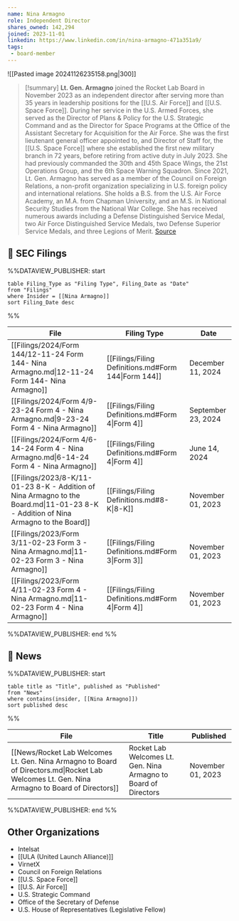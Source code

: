 ```yaml
---
name: Nina Armagno
role: Independent Director
shares_owned: 142,294
joined: 2023-11-01
linkedin: https://www.linkedin.com/in/nina-armagno-471a351a9/
tags:
 - board-member
---
```


![[Pasted image 20241126235158.png|300]]

>[!summary]
**Lt. Gen. Armagno** joined the Rocket Lab Board in November 2023 as an independent director after serving more than 35 years in leadership positions for the [[U.S. Air Force]] and [[U.S. Space Force]]. During her service in the U.S. Armed Forces, she served as the Director of Plans & Policy for the U.S. Strategic Command and as the Director for Space Programs at the Office of the Assistant Secretary for Acquisition for the Air Force. She was the first lieutenant general officer appointed to, and Director of Staff for, the [[U.S. Space Force]] where she established the first new military branch in 72 years, before retiring from active duty in July 2023. She had previously commanded the 30th and 45th Space Wings, the 21st Operations Group, and the 6th Space Warning Squadron. Since 2021, Lt. Gen. Armagno has served as a member of the Council on Foreign Relations, a non-profit organization specializing in U.S. foreign policy and international relations. She holds a B.S. from the U.S. Air Force Academy, an M.A. from Chapman University, and an M.S. in National Security Studies from the National War College. She has received numerous awards including a Defense Distinguished Service Medal, two Air Force Distinguished Service Medals, two Defense Superior Service Medals, and three Legions of Merit.
[Source](https://www.rocketlabusa.com/about/team/)

## 💼 SEC Filings
%%DATAVIEW_PUBLISHER: start
```
table Filing_Type as "Filing Type", Filing_Date as "Date"
from "Filings"
where Insider = [[Nina Armagno]]
sort Filing_Date desc

```
%%

| File                                                                                                                               | Filing Type                                          | Date               |
| ---------------------------------------------------------------------------------------------------------------------------------- | ---------------------------------------------------- | ------------------ |
| [[Filings/2024/Form 144/12-11-24 Form 144- Nina Armagno.md\|12-11-24 Form 144- Nina Armagno]]                                      | [[Filings/Filing Definitions.md#Form 144\|Form 144]] | December 11, 2024  |
| [[Filings/2024/Form 4/9-23-24 Form 4 - Nina Armagno.md\|9-23-24 Form 4 - Nina Armagno]]                                            | [[Filings/Filing Definitions.md#Form 4\|Form 4]]     | September 23, 2024 |
| [[Filings/2024/Form 4/6-14-24 Form 4 - Nina Armagno.md\|6-14-24 Form 4 - Nina Armagno]]                                            | [[Filings/Filing Definitions.md#Form 4\|Form 4]]     | June 14, 2024      |
| [[Filings/2023/8-K/11-01-23 8-K - Addition of Nina Armagno to the Board.md\|11-01-23 8-K - Addition of Nina Armagno to the Board]] | [[Filings/Filing Definitions.md#8-K\|8-K]]           | November 01, 2023  |
| [[Filings/2023/Form 3/11-02-23 Form 3 - Nina Armagno.md\|11-02-23 Form 3 - Nina Armagno]]                                          | [[Filings/Filing Definitions.md#Form 3\|Form 3]]     | November 01, 2023  |
| [[Filings/2023/Form 4/11-02-23 Form 4 - Nina Armagno.md\|11-02-23 Form 4 - Nina Armagno]]                                          | [[Filings/Filing Definitions.md#Form 4\|Form 4]]     | November 01, 2023  |

%%DATAVIEW_PUBLISHER: end %%

## 📰 News
%%DATAVIEW_PUBLISHER: start
```
table title as "Title", published as "Published"
from "News"
where contains(insider, [[Nina Armagno]])
sort published desc
```
%%

| File                                                                                                                                         | Title                                                            | Published         |
| -------------------------------------------------------------------------------------------------------------------------------------------- | ---------------------------------------------------------------- | ----------------- |
| [[News/Rocket Lab Welcomes Lt. Gen. Nina Armagno to Board of Directors.md\|Rocket Lab Welcomes Lt. Gen. Nina Armagno to Board of Directors]] | Rocket Lab Welcomes Lt. Gen. Nina Armagno to Board of Directors  | November 01, 2023 |

%%DATAVIEW_PUBLISHER: end %%

## Other Organizations

-  Intelsat
-  [[ULA (United Launch Alliance)]] 
-  VirnetX
-  Council on Foreign Relations
-  [[U.S. Space Force]]
-  [[U.S. Air Force]]
-  U.S. Strategic Command
-  Office of the Secretary of Defense
-  U.S. House of Representatives (Legislative Fellow)